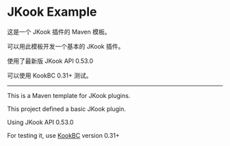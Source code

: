 # JKook Example

这是一个 JKook 插件的 Maven 模板。

可以用此模板开发一个基本的 JKook 插件。

使用了最新版 JKook API 0.53.0

可以使用 KookBC 0.31+ 测试。

---

This is a Maven template for JKook plugins.

This project defined a basic JKook plugin.

Using JKook API 0.53.0 

For testing it, use [KookBC](https://github.com/SNWCreations/KookBC) version 0.31+
